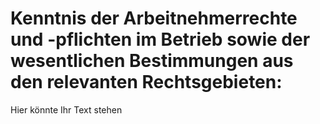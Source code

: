 # Kenntnis der Arbeitnehmerrechte und -pflichten im Betrieb sowie der wesentlichen Bestimmungen aus den relevanten Rechtsgebieten:

Hier könnte Ihr Text stehen